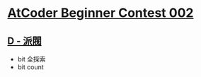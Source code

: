 # [AtCoder Beginner Contest 002](https://atcoder.jp/contests/abc002)

## [D - 派閥](https://atcoder.jp/contests/abc002/tasks/abc002_4)
- bit 全探索
- bit count
